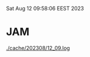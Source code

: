 Sat Aug 12 09:58:06 EEST 2023
# JAM
<a href='./cache/202308/12_09.log'>./cache/202308/12_09.log</a>
